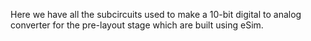 Here we have all the subcircuits used to make a 10-bit digital to analog converter for the pre-layout stage which are built using eSim.
